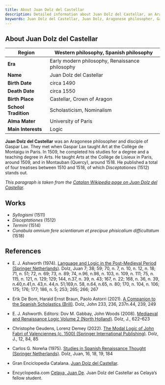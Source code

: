 ```yaml
---
title: About Juan Dolz del Castellar
description: Detailed information about Juan Dolz del Castellar, an Aragonese philosopher and disciple of Gaspar Lax.
keywords: Juan Dolz del Castellar, Juan Dolz, Aragonese philosopher, Gaspar Lax, medieval logic, renaissance logic, Collège de Montaigu, Collège de Lisieux, Montauban, Disceptationes
---
```



## About Juan Dolz del Castellar

| **Region**           | Western philosophy, Spanish philosophy |
|----------------------|----------------------------------------|
| **Era**              | Early modern philosophy, Renaissance philosophy |
| **Name**             | Juan Dolz del Castellar                |
| **Birth Date**       | circa 1490                             |
| **Death Date**       | circa 1550                             |
| **Birth Place**      | Castellar, Crown of Aragon             |
| **School Tradition** | Scholasticism, Nominalism              |
| **Alma Mater**       | University of Paris                    |
| **Main Interests**   | Logic                                  |

**Juan Dolz del Castellar** was an Aragonese philosopher and disciple of Gaspar Lax. They met when Gaspar Lax taught Art at the Collège de Montaigu in Paris. In 1509, he completed his studies for a degree and a teaching degree in Arts. He taught Arts at the Collège de Lisieux in Paris, around 1509, and in Montauban (Quercy), around 1518. He published a total of four treatises between 1510 and 1518, of which *Disceptationes* (1512) stands out.

*This paragraph is taken from the [Catalan Wikipedia page on Juan Dolz del Castellar](https://ca.wikipedia.org/wiki/Juan_Dolz_del_Castellar).*

## Works

- *Syllogismi* (1511)
- *Disceptationes* (1512)
- *Termini* (1514)
- *Cunabula omnium fere scientiarum et precipue phisicalium difficultatum* (1518)

## References

- E. J. Ashworth (1974). [Language and Logic in the Post-Medieval Period (Springer Netherlands)](https://www.google.com/books/edition/Language_and_Logic_in_the_Post_Medieval/Ctdzf5fhrEoC). Dolz, Juan 7; 38; 59; 70, n. 7, n. 10, n. 12, n. 18; 71, n. 51; 72, n. 69; 73, n. 89; 74, n.96, n.98, n. 103, n. 109, n. 111; 75, n. 115, n. 121, n. 129; 129; 144, n.37, n. 39, n. 43; 167, n. 22; 168, n. 36, n. 39, n.40,n.41,n. 43,n. 44,n. 51;169,n. 58, n.64, n.65, n. 80; 170, n. 104, n. 106; 175; 176; 177; 186, n. 5; 253; 265; 266; 267

- Erik De Bom, Harald Ernst Braun, Paolo Astorri (2021). [A Companion to the Spanish Scholastics (Brill)](https://www.google.com/books/edition/A_Companion_to_the_Spanish_Scholastics/OitVEAAAQBAJ). Dolz, John 233, 236, 237n.44, 239, 249

- E. J. Ashworth. Editors: Dov M. Gabbay, John Woods (2008). [Mediaeval and Renaissance Logic Volume 2 (North Holland)](https://www.google.com/books/edition/A_Companion_to_the_Spanish_Scholastics/OitVEAAAQBAJ). Dolz, J., 622–623

- Christophe Geudens, Lorenz Demey (2022). [The Modal Logic of John Fabri of Valenciennes (c. 1500) (Springer International Publishing)](https://www.google.com/books/edition/The_Modal_Logic_of_John_Fabri_of_Valenci/GhVuEAAAQBAJ). Dolz, J., 12, 84, 85

- Carlos G. Noreña (1975). [Studies in Spanish Renaissance Thought (Springer Netherlands)](https://www.google.com/books/edition/Studies_in_Spanish_Renaissance_Thought/e0MIAQAAIAAJ). Dolz, Juan, 16, 18, 19, 184

- Gran Enciclopedia Catalana. [Juan Dolz del Castellar](https://www.enciclopedia.cat/gran-enciclopedia-catalana/juan-dolz-del-castellar).

- Encyclopedia.com [Celaya, Juan De](https://www.encyclopedia.com/science/dictionaries-thesauruses-pictures-and-press-releases/celaya-juan-de). Juan Dolz del Castellar as Celaya’s fellow student.
